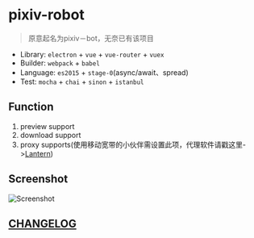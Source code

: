 # pixiv-robot
> 原意起名为pixiv－bot，无奈已有该项目

* Library: `electron` + `vue` + `vue-router` + `vuex`
* Builder: `webpack` + `babel`
* Language: `es2015` + `stage-0`(async/await、spread)
* Test: `mocha` + `chai` + `sinon` + `istanbul`


## Function
1. preview support
1. download support
1. proxy supports(使用移动宽带的小伙伴需设置此项，代理软件请戳这里->[Lantern](https://github.com/getlantern/lantern))

## Screenshot
![Screenshot](https://github.com/Keyves/pixiv-robot/blob/master/assets/screenshot.png)

## [CHANGELOG](https://github.com/Keyves/pixiv-robot/blob/master/CHANGELOG.md)
